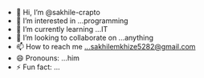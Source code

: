 - 👋 Hi, I’m @sakhile-crapto
- 👀 I’m interested in ...programming
- 🌱 I’m currently learning ...IT
- 💞️ I’m looking to collaborate on ...anything
- 📫 How to reach me ...sakhilemkhize5282@gmail.com
- 😄 Pronouns: ...him
- ⚡ Fun fact: ...

<!---
sakhile-crapto/sakhile-crapto is a ✨ special ✨ repository because its `README.md` (this file) appears on your GitHub profile.
You can click the Preview link to take a look at your changes.
--->
